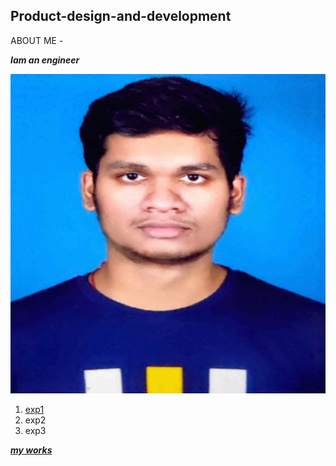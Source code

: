 ## Product-design-and-development
ABOUT ME - 

***Iam an engineer***

![SREERAG K R](img/1656739175540.jpg)

1. [exp1](prt/1.JPG)
2. exp2
3. exp3

[***my works***](https://docs.google.com/presentation/d/1Kz_6uP92gOz2dWUfsiBHR37XtzbvrfjhkwEnXRrWEso/edit?usp=sharing)


